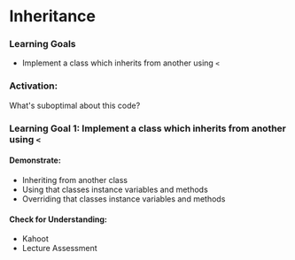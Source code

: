 # Inheritance

### Learning Goals

- Implement a class which inherits from another using  `<` 

### Activation: 

What's suboptimal about this code?



### Learning Goal 1: Implement a class which inherits from another using  `<` 

#### Demonstrate:

* Inheriting from another class
* Using that classes instance variables and methods
* Overriding that classes instance variables and methods

#### Check for Understanding: 

* Kahoot
* Lecture Assessment



